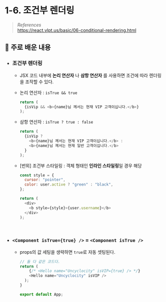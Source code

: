 # 1-6. 조건부 렌더링

> _References_ <br> https://react.vlpt.us/basic/06-conditional-rendering.html

## 📕 주로 배운 내용

- ### 조건부 렌더링

  - JSX 코드 내부에 **논리 연산자** 나 **삼항 연산자** 를 사용하면 조건에 따라 렌더링을 조작할 수 있다.

  - 논리 연산자 : `isTrue && true`

    ```javascript
    return (
      {isVip && <b>{name}님 께서는 현재 VIP 고객이십니다.</b>}
    );
    ```

  - 삼항 연산자 : `isTrue ? true : false`

    ```javascript
    return (
      {isVip ?
        <b>{name}님 께서는 현재 VIP 고객이십니다.</b> :
        <b>{name}님 께서는 현재 일반 고객이십니다.</b>
      }
    );
    ```

  - [번외] 조건부 스타일링 : 객체 형태인 **인라인 스타일링**일 경우 해당

    ```javascript
    const style = {
      cursor: "pointer",
      color: user.active ? "green" : "black",
    };

    return (
      <div>
        <b style={style}>{user.username}</b>
      </div>
    );
    ```

<br>

- ### `<Component isTrue={true} />` **=** `<Component isTrue />`

  - props의 값 세팅을 생략하면 `true`로 자동 셋팅된다.

    ```javascript
    // 둘 다 같은 코드다.
    return (
        {/* <Hello name="Uncyclocity" isVIP={true} /> */}
        <Hello name="Uncyclocity" isVIP />
      );
    }

    export default App;
    ```
